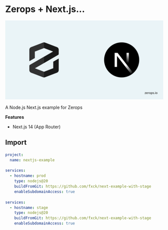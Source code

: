 # Zerops + Next.js...

![Header Image](public/ZeropsNextjs.png)

A Node.js Next.js example for Zerops

**Features**

- Next.js 14 (App Router)

## Import

```yaml
project:
  name: nextjs-example

services:
  - hostname: prod
    type: nodejs@20
    buildFromGit: https://github.com/fxck/next-example-with-stage
    enableSubdomainAccess: true

services:
  - hostname: stage
    type: nodejs@20
    buildFromGit: https://github.com/fxck/next-example-with-stage
    enableSubdomainAccess: true
```
